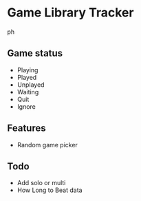 # Game Library Tracker

ph

## Game status

* Playing
* Played
* Unplayed
* Waiting
* Quit
* Ignore

## Features

* Random game picker

## Todo

* Add solo or multi
* How Long to Beat data
